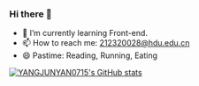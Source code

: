 ### Hi there 👋

- 🌱 I’m currently learning Front-end.
- 📫 How to reach me: 212320028@hdu.edu.cn
- 😄 Pastime: Reading, Running, Eating

[![YANGJUNYAN0715's GitHub stats](https://github-readme-stats.vercel.app/api?username=YANGJUNYAN0715)](https://github.com/anuraghazra/github-readme-stats)
